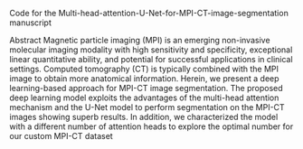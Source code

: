 Code for the  Multi-head-attention-U-Net-for-MPI-CT-image-segmentation manuscript 

Abstract
Magnetic particle imaging (MPI) is an emerging non-invasive molecular imaging modality with high sensitivity and specificity, exceptional linear quantitative ability, and potential for successful applications in clinical settings. Computed tomography (CT) is typically combined with the MPI image to obtain more anatomical information. Herein, we present a deep learning-based approach for MPI-CT image segmentation. The proposed deep learning model exploits the advantages of the multi-head attention mechanism and the U-Net model to perform segmentation on the MPI-CT images showing superb results. In addition, we characterized the model with a different number of attention heads to explore the optimal number for our custom MPI-CT dataset








